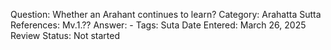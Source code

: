 Question: Whether an Arahant continues to learn?
Category: Arahatta
Sutta References: Mv.1.??
Answer: -
Tags: Suta
Date Entered: March 26, 2025
Review Status: Not started